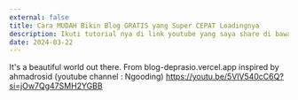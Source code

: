 ```yaml
---
external: false
title: Cara MUDAH Bikin Blog GRATIS yang Super CEPAT Loadingnya
description: Ikuti tutorial nya di link youtube yang saya share di bawah.
date: 2024-03-22
---
```


It's a beautiful world out there.
From blog-deprasio.vercel.app inspired by ahmadrosid (youtube channel : Ngooding) https://youtu.be/5VlV540cC6Q?si=jOw7Qg47SMH2YGBB
